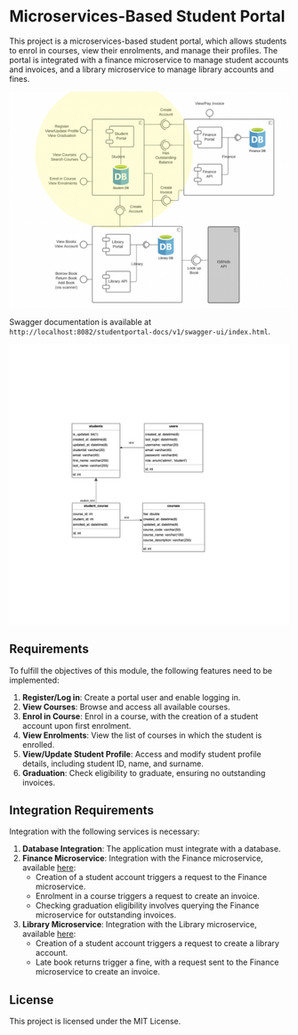 # Microservices-Based Student Portal

This project is a microservices-based student portal, which allows students to enrol in courses, view their enrolments, and manage their profiles. The portal is integrated with a finance microservice to manage student accounts and invoices, and a library microservice to manage library accounts and fines.

![Student Portal](img.png?raw=true "Student Portal")

Swagger documentation is available at `http://localhost:8082/studentportal-docs/v1/swagger-ui/index.html`.

![UML Diagram](UML.png?raw=true "UML File")

## Requirements
To fulfill the objectives of this module, the following features need to be implemented:

1. **Register/Log in**: Create a portal user and enable logging in.
2. **View Courses**: Browse and access all available courses.
3. **Enrol in Course**: Enrol in a course, with the creation of a student account upon first enrolment.
4. **View Enrolments**: View the list of courses in which the student is enrolled.
5. **View/Update Student Profile**: Access and modify student profile details, including student ID, name, and surname.
6. **Graduation**: Check eligibility to graduate, ensuring no outstanding invoices.

## Integration Requirements
Integration with the following services is necessary:

1. **Database Integration**: The application must integrate with a database.
2. **Finance Microservice**: Integration with the Finance microservice, available [here](https://github.com/tvergilio/finance):
    - Creation of a student account triggers a request to the Finance microservice.
    - Enrolment in a course triggers a request to create an invoice.
    - Checking graduation eligibility involves querying the Finance microservice for outstanding invoices.
3. **Library Microservice**: Integration with the Library microservice, available [here](https://github.com/tvergilio/CESBooks):
    - Creation of a student account triggers a request to create a library account.
    - Late book returns trigger a fine, with a request sent to the Finance microservice to create an invoice.

## License
This project is licensed under the MIT License.


